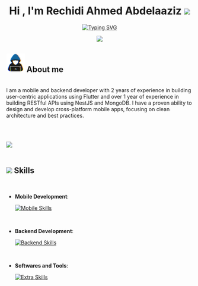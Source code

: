 <h1 align="center"><b>Hi , I'm Rechidi Ahmed Abdelaaziz </b><img src="https://media.giphy.com/media/hvRJCLFzcasrR4ia7z/giphy.gif" width="35"></h1>
<!--  -->
<p align="center">
<a href="https://git.io/typing-svg"><img src="https://readme-typing-svg.demolab.com?font=Fira+Code&duration=3006&pause=1402&color=089FB1&center=true&vCenter=true&random=true&width=435&lines=Flutter+%7C+NestJs+developer" alt="Typing SVG" /></a>

<p align="center">
<a href="https://www.linkedin.com/in/rechidiahmed"> <img src="https://github.com/gauravghongde/social-icons/blob/master/SVG/Color/LinkedIN.svg"></a> 

<br>



## <picture><img src = "https://github.com/0xAbdulKhalid/0xAbdulKhalid/raw/main/assets/mdImages/about_me.gif" width = 50px></picture> **About me**

<br>
I am a mobile and backend developer with 2 years of experience in building user-centric applications using Flutter and over 1 year of experience in building RESTful APIs using NestJS and MongoDB. I have a proven ability to design and develop cross-platform mobile apps, focusing on clean architecture and best practices.

<br><br>

<img src="https://user-images.githubusercontent.com/73097560/115834477-dbab4500-a447-11eb-908a-139a6edaec5c.gif"><br><br>

## <img src="https://media2.giphy.com/media/QssGEmpkyEOhBCb7e1/giphy.gif?cid=ecf05e47a0n3gi1bfqntqmob8g9aid1oyj2wr3ds3mg700bl&rid=giphy.gif" width ="25"><b> Skills</b>
<br>

<p align="center">

- **Mobile Development**:
    
    [![Mobile Skills](https://skillicons.dev/icons?i=flutter,dart&theme=dark)](https://skillicons.dev)
  
<br>  

- **Backend Development**:
    
    [![Backend Skills](https://skillicons.dev/icons?i=js,ts,express,nestjs,mongodb&theme=dark)](https://skillicons.dev)

  <br>

- **Softwares and Tools**:
  
    [![Extra Skills](https://skillicons.dev/icons?i=github,docker,figma,githubactions,linux,vscode,postman&theme=dark)](https://skillicons.dev)
  

<br>  
